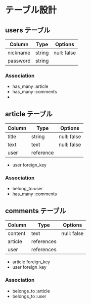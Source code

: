 # テーブル設計

## users テーブル

| Column   | Type   | Options     |
| -------- | ------ | ----------- |
| nickname | string | null: false |
| password | string |             |





### Association
- has_many :article
- has_many :comments
- 
  

## article テーブル

| Column     | Type   | Options     |
| ------     | ------ | ----------- |
| title      | string | null: false |
| text       | text   | null: false |
| user       | reference            |

* user    foreign_key



### Association

- belong_to:user
- has_many :comments

   

## comments テーブル

| Column   | Type       | Options                        |
| -------  | ---------- | ------------------------------ |
| content  | text       |  null: false                   |
| article  | references |                                |
| user     | references |                                |

* article foreign_key
* user    foreign_key


### Association

- belongs_to :article
- belongs_to :user